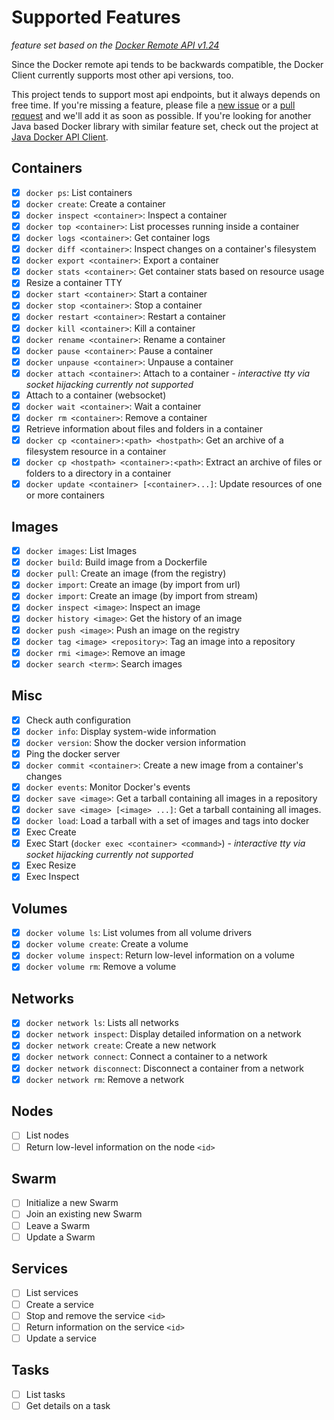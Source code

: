 # Supported Features

*feature set based on the [Docker Remote API v1.24](https://docs.docker.com/engine/reference/api/docker_remote_api_v1.24/)*

Since the Docker remote api tends to be backwards compatible,
the Docker Client currently supports most other api versions, too.

This project tends to support most api endpoints, but it always depends on free time. If you're missing a feature, please file
a [new issue](https://github.com/gesellix/docker-client/issues) or a [pull request](https://github.com/gesellix/docker-client/pulls)
and we'll add it as soon as possible. If you're looking for another Java based Docker library with similar feature set,
check out the project at [Java Docker API Client](https://github.com/docker-java/docker-java).

## Containers

* [x] `docker ps`: List containers
* [x] `docker create`: Create a container
* [x] `docker inspect <container>`: Inspect a container
* [x] `docker top <container>`: List processes running inside a container
* [x] `docker logs <container>`: Get container logs
* [x] `docker diff <container>`: Inspect changes on a container's filesystem
* [x] `docker export <container>`: Export a container
* [x] `docker stats <container>`: Get container stats based on resource usage
* [x] Resize a container TTY
* [x] `docker start <container>`: Start a container
* [x] `docker stop <container>`: Stop a container
* [x] `docker restart <container>`: Restart a container
* [x] `docker kill <container>`: Kill a container
* [x] `docker rename <container>`: Rename a container
* [x] `docker pause <container>`: Pause a container
* [x] `docker unpause <container>`: Unpause a container
* [x] `docker attach <container>`: Attach to a container - _interactive tty via socket hijacking currently not supported_
* [x] Attach to a container (websocket)
* [x] `docker wait <container>`: Wait a container
* [x] `docker rm <container>`: Remove a container
* [x] Retrieve information about files and folders in a container
* [x] `docker cp <container>:<path> <hostpath>`: Get an archive of a filesystem resource in a container
* [x] `docker cp <hostpath> <container>:<path>`: Extract an archive of files or folders to a directory in a container
* [x] `docker update <container> [<container>...]`: Update resources of one or more containers

## Images

* [x] `docker images`: List Images
* [x] `docker build`: Build image from a Dockerfile
* [x] `docker pull`: Create an image (from the registry)
* [x] `docker import`: Create an image (by import from url)
* [x] `docker import`: Create an image (by import from stream)
* [x] `docker inspect <image>`: Inspect an image
* [x] `docker history <image>`: Get the history of an image
* [x] `docker push <image>`: Push an image on the registry
* [x] `docker tag <image> <repository>`: Tag an image into a repository
* [x] `docker rmi <image>`: Remove an image
* [x] `docker search <term>`: Search images

## Misc

* [x] Check auth configuration
* [x] `docker info`: Display system-wide information
* [x] `docker version`: Show the docker version information
* [x] Ping the docker server
* [x] `docker commit <container>`: Create a new image from a container's changes
* [x] `docker events`: Monitor Docker's events
* [x] `docker save <image>`: Get a tarball containing all images in a repository
* [x] `docker save <image> [<image> ...]`: Get a tarball containing all images.
* [x] `docker load`: Load a tarball with a set of images and tags into docker
* [x] Exec Create
* [x] Exec Start (`docker exec <container> <command>`) - _interactive tty via socket hijacking currently not supported_
* [x] Exec Resize
* [x] Exec Inspect

## Volumes

* [x] `docker volume ls`: List volumes from all volume drivers
* [x] `docker volume create`: Create a volume
* [x] `docker volume inspect`: Return low-level information on a volume
* [x] `docker volume rm`: Remove a volume

## Networks

* [x] `docker network ls`: Lists all networks
* [x] `docker network inspect`: Display detailed information on a network
* [x] `docker network create`: Create a new network
* [x] `docker network connect`: Connect a container to a network
* [x] `docker network disconnect`: Disconnect a container from a network
* [x] `docker network rm`: Remove a network

## Nodes

* [ ] List nodes
* [ ] Return low-level information on the node `<id>`

## Swarm

* [ ] Initialize a new Swarm
* [ ] Join an existing new Swarm
* [ ] Leave a Swarm
* [ ] Update a Swarm

## Services

* [ ] List services
* [ ] Create a service
* [ ] Stop and remove the service `<id>`
* [ ] Return information on the service `<id>`
* [ ] Update a service

## Tasks

* [ ] List tasks
* [ ] Get details on a task
